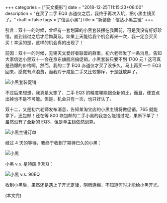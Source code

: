 +++
categories = ["天文摄影"]
date = "2018-12-25T11:15:23+08:00"
description = "在买了二手 EQ3 赤道仪之后，我终于再次入坑，把小黑主镜买了。"
draft = false
tags = ["信达小黑"]
title = "新装备：信达小黑主镜"
+++

引言：双十一的时候，曾经有一套划算的小黑套装摆在我面前，可是我没有好好珍惜，直到错过之后才后悔莫及。如果上天能给我个机会再来一次，我一定会买买买！幸运的是，这样的机会真的出现了！

<!--more-->

前因：双十一的时候，无锡天文爱好者联盟的群里，初六老师发了一条消息，告知大家信达小黑双十一会在京东旗舰店搞促销，小黑套装只要不到 1700 元！这可真是劲爆的价格啊。然而，我的二手 EQ3 赤道仪才买了没多久，马上再买一个 EQ3 回来，感觉有点浪费，而我对于咸鱼二手又比较排斥，于是就放弃了。

![小黑套装促销](/images/skywatch-suite-promition.jpg)

不过后来想想，我真是太笨了，二手 EQ3 的精度哪能跟全新的比，而且，便宜点出掉也不是不可能。但是，机会只有一次，也只好认了。

双十二，又是初六老师发布消息，告知某淘宝店的小黑主镜将做促销，765 就能拿下，还包邮！还在等 800 块包邮的二手小黑的我怎么能错过呢，果断下单了！虽然没有了全新的 EQ3，但是单主镜依然划算。

![小黑主镜订单](/images/skywatch-reflector-order.jpg)

经过 4 天的等待，我终于收到了期待已久的小黑：

![小黑](/images/skywatch150.jpg)

小黑 v.s. 星特朗 90EQ：

![小黑 v.s. 90EQ](/images/skywatch150-vs-celestron90eq.jpg)

收到小黑后，果然还是遇上了开光定律，阴雨连绵，不知道何时才能给小黑开光。

(本文完)
